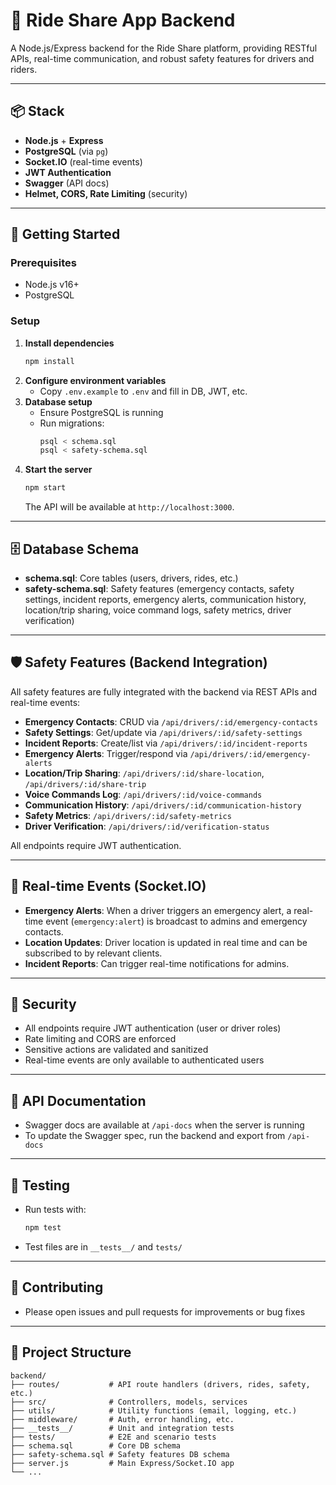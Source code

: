 # 🚦 Ride Share App Backend

A Node.js/Express backend for the Ride Share platform, providing RESTful APIs, real-time communication, and robust safety features for drivers and riders.

---

## 📦 Stack
- **Node.js** + **Express**
- **PostgreSQL** (via `pg`)
- **Socket.IO** (real-time events)
- **JWT Authentication**
- **Swagger** (API docs)
- **Helmet, CORS, Rate Limiting** (security)

---

## 🚀 Getting Started

### Prerequisites
- Node.js v16+
- PostgreSQL

### Setup
1. **Install dependencies**
   ```bash
   npm install
   ```
2. **Configure environment variables**
   - Copy `.env.example` to `.env` and fill in DB, JWT, etc.
3. **Database setup**
   - Ensure PostgreSQL is running
   - Run migrations:
     ```bash
     psql < schema.sql
     psql < safety-schema.sql
     ```
4. **Start the server**
   ```bash
   npm start
   ```
   The API will be available at `http://localhost:3000`.

---

## 🗄️ Database Schema
- **schema.sql**: Core tables (users, drivers, rides, etc.)
- **safety-schema.sql**: Safety features (emergency contacts, safety settings, incident reports, emergency alerts, communication history, location/trip sharing, voice command logs, safety metrics, driver verification)

---

## 🛡️ Safety Features (Backend Integration)

All safety features are fully integrated with the backend via REST APIs and real-time events:

- **Emergency Contacts**: CRUD via `/api/drivers/:id/emergency-contacts`
- **Safety Settings**: Get/update via `/api/drivers/:id/safety-settings`
- **Incident Reports**: Create/list via `/api/drivers/:id/incident-reports`
- **Emergency Alerts**: Trigger/respond via `/api/drivers/:id/emergency-alerts`
- **Location/Trip Sharing**: `/api/drivers/:id/share-location`, `/api/drivers/:id/share-trip`
- **Voice Commands Log**: `/api/drivers/:id/voice-commands`
- **Communication History**: `/api/drivers/:id/communication-history`
- **Safety Metrics**: `/api/drivers/:id/safety-metrics`
- **Driver Verification**: `/api/drivers/:id/verification-status`

All endpoints require JWT authentication.

---

## 🔌 Real-time Events (Socket.IO)

- **Emergency Alerts**: When a driver triggers an emergency alert, a real-time event (`emergency:alert`) is broadcast to admins and emergency contacts.
- **Location Updates**: Driver location is updated in real time and can be subscribed to by relevant clients.
- **Incident Reports**: Can trigger real-time notifications for admins.

---

## 🔑 Security
- All endpoints require JWT authentication (user or driver roles)
- Rate limiting and CORS are enforced
- Sensitive actions are validated and sanitized
- Real-time events are only available to authenticated users

---

## 📖 API Documentation
- Swagger docs are available at `/api-docs` when the server is running
- To update the Swagger spec, run the backend and export from `/api-docs`

---

## 🧪 Testing
- Run tests with:
  ```bash
  npm test
  ```
- Test files are in `__tests__/` and `tests/`

---

## 📝 Contributing
- Please open issues and pull requests for improvements or bug fixes

---

## 📂 Project Structure
```
backend/
├── routes/           # API route handlers (drivers, rides, safety, etc.)
├── src/              # Controllers, models, services
├── utils/            # Utility functions (email, logging, etc.)
├── middleware/       # Auth, error handling, etc.
├── __tests__/        # Unit and integration tests
├── tests/            # E2E and scenario tests
├── schema.sql        # Core DB schema
├── safety-schema.sql # Safety features DB schema
├── server.js         # Main Express/Socket.IO app
└── ...
```
